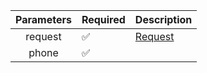 | Parameters 	| Required           	| Description             	|
|:----------:	|--------------------	|-------------------------	|
| request    	| :white_check_mark: 	| [Request](Request.md) 	|
| phone      	| :white_check_mark: 	|                         	|